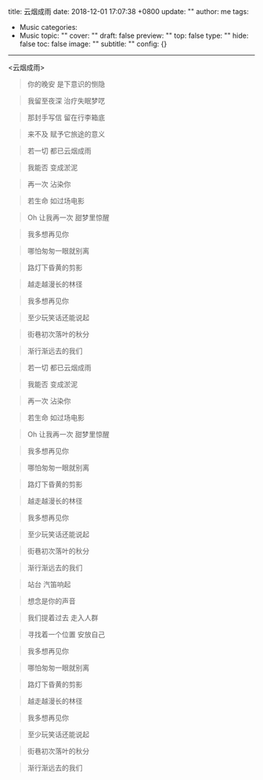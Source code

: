 title: 云烟成雨
date: 2018-12-01 17:07:38 +0800
update: ""
author: me
tags:
- Music
categories:
- Music
topic: ""
cover: ""
draft: false
preview: ""
top: false
type: ""
hide: false
toc: false
image: ""
subtitle: ""
config: {}


---


<云烟成雨>
<!--more-->

> 你的晚安 是下意识的恻隐

> 我留至夜深 治疗失眠梦呓

> 那封手写信 留在行李箱底

> 来不及 赋予它旅途的意义

> 若一切 都已云烟成雨

> 我能否 变成淤泥

> 再一次 沾染你

> 若生命 如过场电影

> Oh 让我再一次 甜梦里惊醒

> 我多想再见你

> 哪怕匆匆一眼就别离

> 路灯下昏黄的剪影

> 越走越漫长的林径

> 我多想再见你

> 至少玩笑话还能说起

> 街巷初次落叶的秋分

> 渐行渐远去的我们

> 若一切 都已云烟成雨

> 我能否 变成淤泥

> 再一次 沾染你

> 若生命 如过场电影

> Oh 让我再一次 甜梦里惊醒

> 我多想再见你

> 哪怕匆匆一眼就别离

> 路灯下昏黄的剪影

> 越走越漫长的林径

> 我多想再见你

> 至少玩笑话还能说起

> 街巷初次落叶的秋分

> 渐行渐远去的我们

> 站台 汽笛响起

> 想念是你的声音

> 我们提着过去 走入人群

> 寻找着一个位置 安放自己


> 我多想再见你

> 哪怕匆匆一眼就别离

> 路灯下昏黄的剪影

> 越走越漫长的林径

> 我多想再见你

> 至少玩笑话还能说起

> 街巷初次落叶的秋分

> 渐行渐远去的我们
